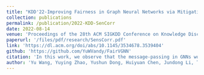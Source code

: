 ```yaml
---
title: "KDD'22-Improving Fairness in Graph Neural Networks via Mitigating Sensitive Attribute Leakage"
collection: publications
permalink: /publication/2022-KDD-SenCorr
date: 2022-08-14
venue: 'Proceedings of the 28th ACM SIGKDD Conference on Knowledge Discovery and Data Mining'
paperurl: '/files/pdf/research/SensCorr.pdf'
link: 'https://dl.acm.org/doi/abs/10.1145/3534678.3539404'
github: 'https://github.com/YuWVandy/FairVGNN'
citation: 'In this work, we observe that the message-passing in GNNs would enhance the sensitive correlation and cause the sensitive leakage. Correspondingly, we propose to adaptively mask feature channels to enhance Fairness of GNNs.'
author: 'Yu Wang, Yuying Zhao, Yushun Dong, Huiyuan Chen, Jundong Li, Tyler Derr'
---
```

